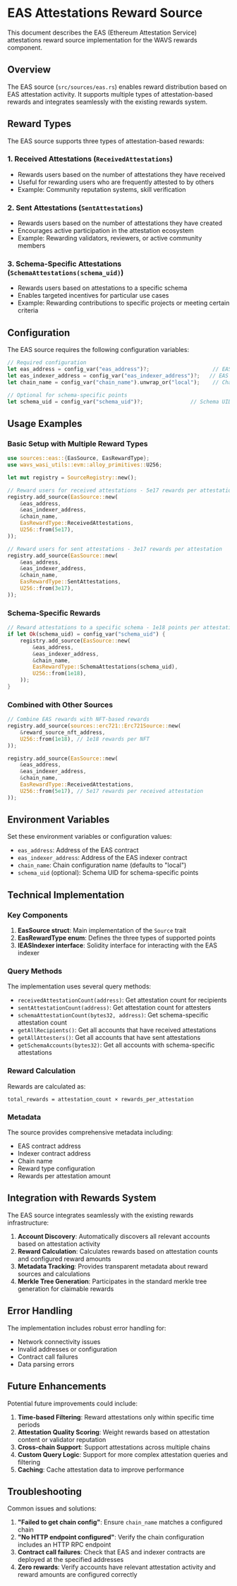 # EAS Attestations Reward Source

This document describes the EAS (Ethereum Attestation Service) attestations reward source implementation for the WAVS rewards component.

## Overview

The EAS source (`src/sources/eas.rs`) enables reward distribution based on EAS attestation activity. It supports multiple types of attestation-based rewards and integrates seamlessly with the existing rewards system.

## Reward Types

The EAS source supports three types of attestation-based rewards:

### 1. Received Attestations (`ReceivedAttestations`)
- Rewards users based on the number of attestations they have received
- Useful for rewarding users who are frequently attested to by others
- Example: Community reputation systems, skill verification

### 2. Sent Attestations (`SentAttestations`)  
- Rewards users based on the number of attestations they have created
- Encourages active participation in the attestation ecosystem
- Example: Rewarding validators, reviewers, or active community members

### 3. Schema-Specific Attestations (`SchemaAttestations(schema_uid)`)
- Rewards users based on attestations to a specific schema
- Enables targeted incentives for particular use cases
- Example: Rewarding contributions to specific projects or meeting certain criteria

## Configuration

The EAS source requires the following configuration variables:

```rust
// Required configuration
let eas_address = config_var("eas_address")?;                    // EAS contract address
let eas_indexer_address = config_var("eas_indexer_address")?;   // EAS indexer contract address
let chain_name = config_var("chain_name").unwrap_or("local");    // Chain configuration name

// Optional for schema-specific points
let schema_uid = config_var("schema_uid")?;               // Schema UID for schema-specific points
```

## Usage Examples

### Basic Setup with Multiple Reward Types

```rust
use sources::eas::{EasSource, EasRewardType};
use wavs_wasi_utils::evm::alloy_primitives::U256;

let mut registry = SourceRegistry::new();

// Reward users for received attestations - 5e17 rewards per attestation
registry.add_source(EasSource::new(
    &eas_address,
    &eas_indexer_address,
    &chain_name,
    EasRewardType::ReceivedAttestations,
    U256::from(5e17),
));

// Reward users for sent attestations - 3e17 rewards per attestation  
registry.add_source(EasSource::new(
    &eas_address,
    &eas_indexer_address,
    &chain_name,
    EasRewardType::SentAttestations,
    U256::from(3e17),
));
```

### Schema-Specific Rewards

```rust
// Reward attestations to a specific schema - 1e18 points per attestation
if let Ok(schema_uid) = config_var("schema_uid") {
    registry.add_source(EasSource::new(
        &eas_address,
        &eas_indexer_address, 
        &chain_name,
        EasRewardType::SchemaAttestations(schema_uid),
        U256::from(1e18),
    ));
}
```

### Combined with Other Sources

```rust
// Combine EAS rewards with NFT-based rewards
registry.add_source(sources::erc721::Erc721Source::new(
    &reward_source_nft_address,
    U256::from(1e18), // 1e18 rewards per NFT
));

registry.add_source(EasSource::new(
    &eas_address,
    &eas_indexer_address,
    &chain_name,
    EasRewardType::ReceivedAttestations,
    U256::from(5e17), // 5e17 rewards per received attestation
));
```

## Environment Variables

Set these environment variables or configuration values:

- `eas_address`: Address of the EAS contract
- `eas_indexer_address`: Address of the EAS indexer contract  
- `chain_name`: Chain configuration name (defaults to "local")
- `schema_uid` (optional): Schema UID for schema-specific points

## Technical Implementation

### Key Components

1. **EasSource struct**: Main implementation of the `Source` trait
2. **EasRewardType enum**: Defines the three types of supported points
3. **IEASIndexer interface**: Solidity interface for interacting with the EAS indexer

### Query Methods

The implementation uses several query methods:
- `receivedAttestationCount(address)`: Get attestation count for recipients
- `sentAttestationCount(address)`: Get attestation count for attesters  
- `schemaAttestationCount(bytes32, address)`: Get schema-specific attestation count
- `getAllRecipients()`: Get all accounts that have received attestations
- `getAllAttesters()`: Get all accounts that have sent attestations
- `getSchemaAccounts(bytes32)`: Get all accounts with schema-specific attestations

### Reward Calculation

Rewards are calculated as:
```
total_rewards = attestation_count × rewards_per_attestation
```

### Metadata

The source provides comprehensive metadata including:
- EAS contract address
- Indexer contract address  
- Chain name
- Reward type configuration
- Rewards per attestation amount

## Integration with Rewards System

The EAS source integrates seamlessly with the existing rewards infrastructure:

1. **Account Discovery**: Automatically discovers all relevant accounts based on attestation activity
2. **Reward Calculation**: Calculates rewards based on attestation counts and configured reward amounts
3. **Metadata Tracking**: Provides transparent metadata about reward sources and calculations
4. **Merkle Tree Generation**: Participates in the standard merkle tree generation for claimable rewards

## Error Handling

The implementation includes robust error handling for:
- Network connectivity issues
- Invalid addresses or configuration
- Contract call failures
- Data parsing errors

## Future Enhancements

Potential future improvements could include:

1. **Time-based Filtering**: Reward attestations only within specific time periods
2. **Attestation Quality Scoring**: Weight rewards based on attestation content or validator reputation
3. **Cross-chain Support**: Support attestations across multiple chains
4. **Custom Query Logic**: Support for more complex attestation queries and filtering
5. **Caching**: Cache attestation data to improve performance

## Troubleshooting

Common issues and solutions:

1. **"Failed to get chain config"**: Ensure `chain_name` matches a configured chain
2. **"No HTTP endpoint configured"**: Verify the chain configuration includes an HTTP RPC endpoint
3. **Contract call failures**: Check that EAS and indexer contracts are deployed at the specified addresses
4. **Zero rewards**: Verify accounts have relevant attestation activity and reward amounts are configured correctly